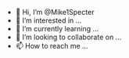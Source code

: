 - 👋 Hi, I’m @Mike1Specter
- 👀 I’m interested in ...
- 🌱 I’m currently learning ...
- 💞️ I’m looking to collaborate on ...
- 📫 How to reach me ...

<!---
Mike1Specter/Mike1Specter is a ✨ special ✨ repository because its `README.md` (this file) appears on your GitHub profile.
You can click the Preview link to take a look at your changes.
--->
